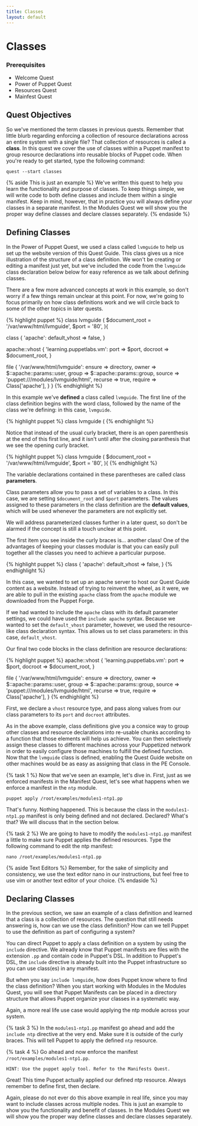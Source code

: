 ```yaml
---
title: Classes
layout: default
---
```


# Classes

### Prerequisites

- Welcome Quest
- Power of Puppet Quest
- Resources Quest
- Mainfest Quest

## Quest Objectives

So we've mentioned the term classes in previous quests. Remember that little blurb regarding enforcing a collection of resource declarations across an entire system with a single file? That collection of resources is called a **class**. In this quest we cover the use of classes within a Puppet manifest to group resource declarations into reusable blocks of Puppet code. When you're ready to get started, type the following command:

    quest --start classes

{% aside This is just an example %}
We've written this quest to help you learn the functionality and purpose of classes. To keep things simple, we will write code to both define classes and include them within a single manifest. Keep in mind, however, that in practice you will always define your classes in a separate manifest. In the Modules Quest we will show you the proper way define classes and declare classes separately.
{% endaside %}

## Defining Classes

In the Power of Puppet Quest, we used a class called `lvmguide` to help us set up the website version of this Quest Guide. This class gives us a nice illustration of the structure of a class definition. We won't be creating or editing a manifest just yet, but we've included the code from the `lvmguide` class declaration below below for easy reference as we talk about defining classes. 

There are a few more advanced concepts at work in this example, so don't worry if a few things remain unclear at this point. For now, we're going to focus primarily on how class definitions work and we will circle back to some of the other topics in later quests.

{% highlight puppet %}
class lvmguide (  $document_root = '/var/www/html/lvmguide',  $port = '80',){  class { 'apache':    default_vhost => false,  }  apache::vhost { 'learning.puppetlabs.vm':    port    => $port,    docroot => $document_root,  }
  file { '/var/www/html/lvmguide':    ensure  => directory,    owner   => $::apache::params::user,    group   => $::apache::params::group,    source  => 'puppet:///modules/lvmguide/html', recurse => true,    require => Class['apache'],  }
}{% endhighlight %}

In this example we've **defined** a class called `lvmguide`. The first line of the class definition begins with the word class, followed by the name of the class we're defining: in this case, `lvmguide`.

{% highlight puppet %}
class lvmguide (
{% endhighlight %}

Notice that instead of the usual curly bracket, there is an open parenthesis at the end of this first line, and it isn't until after the closing paranthesis that we see the opening curly bracket.

{% highlight puppet %}
class lvmguide (  $document_root = '/var/www/html/lvmguide',  $port = '80',){
{% endhighlight %}

The variable declarations contained in these parentheses are called class **parameters**.

Class parameters allow you to pass a set of variables to a class. In this case, we are setting `$document_root` and `$port` parameters. The values assigned to these parameters in the class definition are the **default values**, which will be used whenever the parameters are not explicitly set.

We will address parameterized classes further in a later quest, so don't be alarmed if the concept is still a touch unclear at this point.

The first item you see inside the curly braces is... another class! One of the advantages of keeping your classes modular is that you can easily pull together all the classes you need to achieve a particular purpose.

{% highlight puppet %}
  class { 'apache':    default_vhost => false,  }{% endhighlight %}
In this case, we wanted to set up an apache server to host our Quest Guide content as a website. Instead of trying to reinvent the wheel, as it were, we are able to pull in the existing `apache` class from the `apache` module we downloaded from the Puppet Forge.If we had wanted to include the `apache` class with its default parameter settings, we could have used the `include apache` syntax. Because we wanted to set the `default_vhost` parameter, however, we used the resource-like class declaration syntax. This allows us to set class parameters: in this case, `default_vhost`.

Our final two code blocks in the class definition are resource declarations:

{% highlight puppet %}
  apache::vhost { 'learning.puppetlabs.vm':    port    => $port,    docroot => $document_root,  }
  file { '/var/www/html/lvmguide':    ensure  => directory,    owner   => $::apache::params::user,    group   => $::apache::params::group,    source  => 'puppet:///modules/lvmguide/html',    recurse => true,    require => Class['apache'],  }{% endhighlight %}

First, we declare a `vhost` resource type, and pass along values from our class parameters to its `port` and `docroot` attributes.

As in the above example, class definitions give you a consice way to group other classes and resource declarations into re-usable chunks according to a function that those elements will help us achieve. You can then selectively assign these classes to different machines across your Puppetized network in order to easily configure those machines to fulfill the defined function. Now that the `lvmguide` class is defined, enabling the Quest Guide website on other machines would be as easy as assigning that class in the PE Console.

{% task 1 %}
Now that we've seen an example, let's dive in. First, just as we enforced manifests in the Manifest Quest, let's see what happens when we enforce a manifest in the `ntp` module.

	puppet apply /root/examples/modules1-ntp1.pp

That's funny. Nothing happened. This is because the class in the `modules1-ntp1.pp` manifest is only being defined and not declared. Declared? What's that? We will discuss that in the section below.

{% task 2 %}
We are going to have to modify the `modules1-ntp1.pp` manifest a little to make sure Puppet applies the defined resources. Type the following command to edit the ntp manifest:

	nano /root/examples/modules1-ntp1.pp

{% aside Text Editors %}
Remember, for the sake of simplicity and consistency, we use the text editor nano in our instructions, but feel free to use vim or another text editor of your choice.
{% endaside %}

## Declaring Classes

In the previous section, we saw an example of a class definition and learned that a class is a collection of resources. The question that still needs answering is, how can we use the class definition? How can we tell Puppet to use the definition as part of configuring a system?

You can direct Puppet to apply a class definition on a system by using the `include` directive. We already know that Puppet manifests are files with the extension `.pp` and contain code in Puppet's DSL. In addition to Puppet's DSL, the `include` directive is already built into the Puppet infrastructure so you can use class(es) in any manifest.

But when you say `include lvmguide`, how does Puppet know where to find the class definition? When you start working with Modules in the Modules Quest, you will see that Puppet Manifests can be placed in a directory structure that allows Puppet organize your classes in a systematic way.

Again, a more real life use case would applying the ntp module across your system.

{% task 3 %}
In the `modules1-ntp1.pp` manifest go ahead and add the `include ntp` directive at the very end. Make sure it is outside of the curly braces. This will tell Puppet to apply the defined `ntp` resource.

{% task 4 %}
Go ahead and now enforce the manifest `/root/examples/modules1-ntp1.pp`.

	HINT: Use the puppet apply tool. Refer to the Manifests Quest.

Great! This time Puppet actually applied our defined ntp resource. Always remember to define first, then declare.

Again, please do not ever do this above example in real life, since you may want to include classes across multiple nodes. This is just an example to show you the functionality and benefit of classes. In the Modules Quest we will show you the proper way define classes and declare classes separately.

